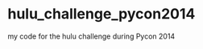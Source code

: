 hulu_challenge_pycon2014
========================

my code for the hulu challenge during Pycon 2014

